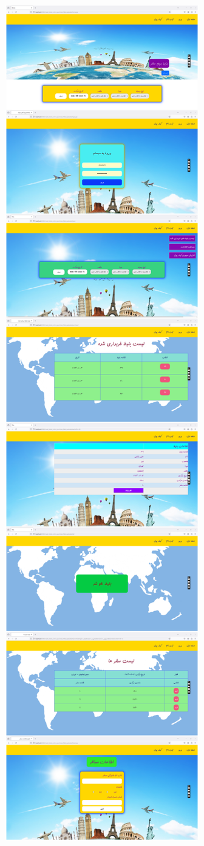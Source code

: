 <div>
  <img src="https://github.com/HoseinRezaeeM/Travel-ticket-online-purchase-system/blob/master/03.01.2024_14.18.40_REC.png">
  <img src="https://github.com/HoseinRezaeeM/Travel-ticket-online-purchase-system/blob/master/03.01.2024_14.19.10_REC.png">
  <img src="https://github.com/HoseinRezaeeM/Travel-ticket-online-purchase-system/blob/master/03.01.2024_14.19.29_REC.png">
<img src="https://github.com/HoseinRezaeeM/Travel-ticket-online-purchase-system/blob/master/03.01.2024_14.19.50_REC.png">
<img src="https://github.com/HoseinRezaeeM/Travel-ticket-online-purchase-system/blob/master/03.01.2024_14.20.06_REC.png">
<img src="https://github.com/HoseinRezaeeM/Travel-ticket-online-purchase-system/blob/master/03.01.2024_14.20.22_REC.png">
<img src="https://github.com/HoseinRezaeeM/Travel-ticket-online-purchase-system/blob/master/03.01.2024_14.22.17_REC.png">
<img src="https://github.com/HoseinRezaeeM/Travel-ticket-online-purchase-system/blob/master/03.01.2024_14.22.33_REC.png">
<img src="">
  <img src="">
</div>
